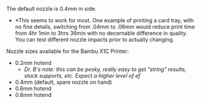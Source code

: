 The default nozzle is 0.4mm in side.
- *This seems to work for most. One example of printing a card tray, with no fine details, switching from .04mm to .06mm would reduce print time from 4hr 1min to 3hrs 36min with no decernable difference in quality. You can test different nozzle impacts prior to actually changing.

Nozzle sizes available for the Bambu X1C Printer:
- 0.2mm hotend
	- *Dr. B's note: this can be pesky, really easy to get "string" results, stuck supports, etc. Expect a higher level of ef*
- 0.4mm (default, spare nozzle on hand)
- 0.6mm hotend
- 0.8mm hotend